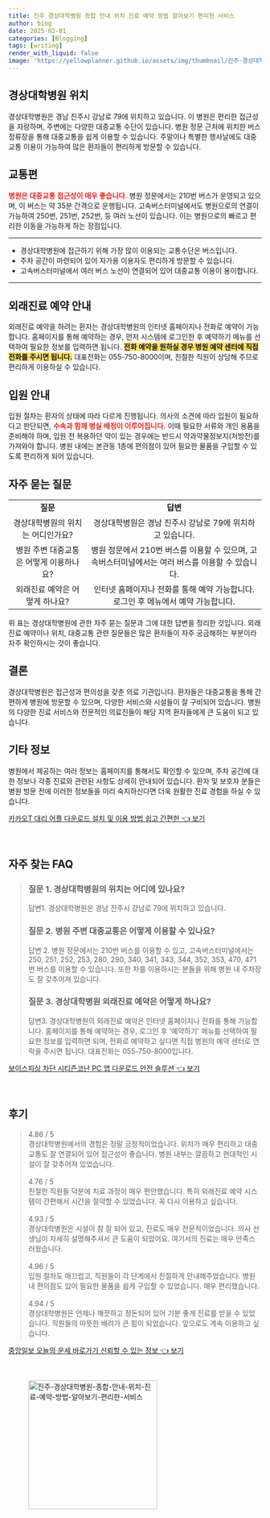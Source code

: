 ```yaml
---
title: 진주 경상대학병원 종합 안내 위치 진료 예약 방법 알아보기 편리한 서비스
author: bing
date: 2025-02-01
categories: [Blogging]
tags: [writing]
render_with_liquid: false
image: 'https://yellowplanner.github.io/assets/img/thumbnail/진주-경상대학병원-종합-안내-위치-진료-예약-방법-알아보기-편리한-서비스.webp'
---
```



<h2 id='경상대학병원_위치'>경상대학병원 위치</h2>

<p>경상대학병원은 경남 진주시 강남로 79에 위치하고 있습니다. 이 병원은 편리한 접근성을 자랑하며, 주변에는 다양한 대중교통 수단이 있습니다. 병원 정문 근처에 위치한 버스 정류장을 통해 대중교통을 쉽게 이용할 수 있습니다. 주말이나 특별한 행사날에도 대중교통 이용이 가능하여 많은 환자들이 편리하게 방문할 수 있습니다.</p>

<h2 id='교통편'>교통편</h2>

<p><b><span style="color: #ee2323;">병원은 대중교통 접근성이 매우 좋습니다.</span></b> 병원 정문에서는 210번 버스가 운영되고 있으며, 이 버스는 약 35분 간격으로 운행됩니다. 고속버스터미널에서도 병원으로의 연결이 가능하여 250번, 251번, 252번, 등 여러 노선이 있습니다. 이는 병원으로의 빠르고 편리한 이동을 가능하게 하는 장점입니다.</p>

<hr />

<ul>
    <li>경상대학병원에 접근하기 위해 가장 많이 이용되는 교통수단은 버스입니다.</li>
    <li>주차 공간이 마련되어 있어 자가용 이용자도 편리하게 방문할 수 있습니다.</li>
    <li>고속버스터미널에서 여러 버스 노선이 연결되어 있어 대중교통 이용이 용이합니다.</li>
</ul>

<hr />

<h2 id='외래진료예약'>외래진료 예약 안내</h2>

<p>외래진료 예약을 하려는 환자는 경상대학병원의 인터넷 홈페이지나 전화로 예약이 가능합니다. 홈페이지를 통해 예약하는 경우, 먼저 시스템에 로그인한 후 예약하기 메뉴를 선택하여 필요한 정보를 입력하면 됩니다. <b><span style="background-color: #ffe066;">전화 예약을 원하실 경우 병원 예약 센터에 직접 전화를 주시면 됩니다.</span></b> 대표전화는 055-750-8000이며, 친절한 직원이 상담해 주므로 편리하게 이용하실 수 있습니다.</p>

<h2 id='입원안내'>입원 안내</h2>

<p>입원 절차는 환자의 상태에 따라 다르게 진행됩니다. 의사의 소견에 따라 입원이 필요하다고 판단되면, <b><span style="color: #ee2323;">수속과 함께 병실 배정이 이루어집니다.</span></b> 이때 필요한 서류와 개인 용품을 준비해야 하며, 입원 전 복용하던 약이 있는 경우에는 반드시 약과약물정보지(처방전)를 가져와야 합니다. 병원 내에는 본관동 1층에 편의점이 있어 필요한 물품을 구입할 수 있도록 편리하게 되어 있습니다.</p>

<h2 id='자주묻는질문'>자주 묻는 질문</h2>

<table>
    <tr>
        <td style="text-align: center; height: 17px;"><b>질문</b></td>
        <td style="text-align: center; height: 17px;"><b>답변</b></td>
    </tr>
    <tr>
        <td style="text-align: center; height: 17px;">경상대학병원의 위치는 어디인가요?</td>
        <td style="text-align: center; height: 17px;">경상대학병원은 경남 진주시 강남로 79에 위치하고 있습니다.</td>
    </tr>
    <tr>
        <td style="text-align: center; height: 17px;">병원 주변 대중교통은 어떻게 이용하나요?</td>
        <td style="text-align: center; height: 17px;">병원 정문에서 210번 버스를 이용할 수 있으며, 고속버스터미널에서는 여러 버스를 이용할 수 있습니다.</td>
    </tr>
    <tr>
        <td style="text-align: center; height: 17px;">외래진료 예약은 어떻게 하나요?</td>
        <td style="text-align: center; height: 17px;">인터넷 홈페이지나 전화를 통해 예약 가능합니다. 로그인 후 메뉴에서 예약 가능합니다.</td>
    </tr>
</table>

<p>위 표는 경상대학병원에 관한 자주 묻는 질문과 그에 대한 답변을 정리한 것입니다. 외래진료 예약이나 위치, 대중교통 관련 질문들은 많은 환자들이 자주 궁금해하는 부분이라 자주 확인하시는 것이 좋습니다.</p>

<h2 id='결론'>결론</h2>

<p>경상대학병원은 접근성과 편의성을 갖춘 의료 기관입니다. 환자들은 대중교통을 통해 간편하게 병원에 방문할 수 있으며, 다양한 서비스와 시설들이 잘 구비되어 있습니다. 병원의 다양한 진료 서비스와 전문적인 의료진들이 해당 지역 환자들에게 큰 도움이 되고 있습니다.</p>

<h2 id='기타정보'>기타 정보</h2>

<p>병원에서 제공하는 여러 정보는 홈페이지를 통해서도 확인할 수 있으며, 주차 공간에 대한 정보나 각종 진료와 관련된 사항도 상세히 안내되어 있습니다. 환자 및 보호자 분들은 병원 방문 전에 이러한 정보들을 미리 숙지하신다면 더욱 원활한 진료 경험을 하실 수 있습니다.</p>


<p><a class="click-button" title="카카오T 대리 어플 다운로드 설치 및 이용 방법 쉽고 간편한" href="https://yellowplanner.github.io/posts/%EC%B9%B4%EC%B9%B4%EC%98%A4T-%EB%8C%80%EB%A6%AC-%EC%96%B4%ED%94%8C-%EB%8B%A4%EC%9A%B4%EB%A1%9C%EB%93%9C-%EC%84%A4%EC%B9%98-%EB%B0%8F-%EC%9D%B4%EC%9A%A9-%EB%B0%A9%EB%B2%95-%EC%89%BD%EA%B3%A0-%EA%B0%84%ED%8E%B8%ED%95%9C/" rel="dofollow">카카오T 대리 어플 다운로드 설치 및 이용 방법 쉽고 간편한 👈 보기</a></p><br>
<h2 id='자주_찾는_FAQ'>자주 찾는 FAQ</h2>
<div itemscope="" itemtype="https://schema.org/FAQPage"> 
<blockquote> 
<div itemscope="" itemprop="mainEntity" itemtype="https://schema.org/Question"> 
<h3 itemprop="name">질문 1. 경상대학병원의 위치는 어디에 있나요?</h3> 
<div itemscope="" itemprop="acceptedAnswer" itemtype="https://schema.org/Answer"> 
<span itemprop="text"> 
<p>답변1. 경상대학병원은 경남 진주시 강남로 79에 위치하고 있습니다.</p> 
</span> 
</div> 
</div> 
<div itemscope="" itemprop="mainEntity" itemtype="https://schema.org/Question"> 
<h3 itemprop="name">질문 2. 병원 주변 대중교통은 어떻게 이용할 수 있나요?</h3> 
<div itemscope="" itemprop="acceptedAnswer" itemtype="https://schema.org/Answer"> 
<span itemprop="text"> 
<p>답변 2. 병원 정문에서는 210번 버스를 이용할 수 있고, 고속버스터미널에서는 250, 251, 252, 253, 280, 290, 340, 341, 343, 344, 352, 353, 470, 471번 버스를 이용할 수 있습니다. 또한 차를 이용하시는 분들을 위해 병원 내 주차장도 잘 갖추어져 있습니다.</p> 
</span> 
</div> 
</div> 
<div itemscope="" itemprop="mainEntity" itemtype="https://schema.org/Question"> 
<h3 itemprop="name">질문 3. 경상대학병원 외래진료 예약은 어떻게 하나요?</h3> 
<div itemscope="" itemprop="acceptedAnswer" itemtype="https://schema.org/Answer"> 
<span itemprop="text"> 
<p>답변3. 경상대학병원의 외래진료 예약은 인터넷 홈페이지나 전화를 통해 가능합니다. 홈페이지를 통해 예약하는 경우, 로그인 후 '예약하기' 메뉴를 선택하여 필요한 정보를 입력하면 되며, 전화로 예약하고 싶다면 직접 병원의 예약 센터로 연락을 주시면 됩니다. 대표전화는 055-750-8000입니다.</p> 
</span> 
</div> 
</div> 
</blockquote> 
</div>
<p><a class="click-button" title="보이스피싱 차단 시티즌코난 PC 앱 다운로드 안전 솔루션" href="https://yellowplanner.github.io/posts/%EB%B3%B4%EC%9D%B4%EC%8A%A4%ED%94%BC%EC%8B%B1-%EC%B0%A8%EB%8B%A8-%EC%8B%9C%ED%8B%B0%EC%A6%8C%EC%BD%94%EB%82%9C-PC-%EC%95%B1-%EB%8B%A4%EC%9A%B4%EB%A1%9C%EB%93%9C-%EC%95%88%EC%A0%84-%EC%86%94%EB%A3%A8%EC%85%98/" rel="dofollow">보이스피싱 차단 시티즌코난 PC 앱 다운로드 안전 솔루션 👈 보기</a></p><br>
<h2 id='후기'>후기</h2>
<div itemscope itemtype="https://schema.org/Product">
  <blockquote>
  <div itemprop="review" itemscope itemtype="https://schema.org/Review">
      <div itemprop="reviewRating" itemscope itemtype="https://schema.org/Rating"> <span itemprop="ratingValue">4.86</span> / <span itemprop="bestRating">5</span> </div>
      <span itemprop="reviewBody">경상대학병원에서의 경험은 정말 긍정적이었습니다. 위치가 매우 편리하고 대중교통도 잘 연결되어 있어 접근성이 좋습니다. 병원 내부는 깔끔하고 현대적인 시설이 잘 갖추어져 있었습니다.</span>
  </div>
  <br>
  <div itemprop="review" itemscope itemtype="https://schema.org/Review">
      <div itemprop="reviewRating" itemscope itemtype="https://schema.org/Rating"> <span itemprop="ratingValue">4.76</span> / <span itemprop="bestRating">5</span> </div>
      <span itemprop="reviewBody">친절한 직원들 덕분에 치료 과정이 매우 편안했습니다. 특히 외래진료 예약 시스템이 간편해서 시간을 절약할 수 있었습니다. 꼭 다시 이용하고 싶습니다.</span>
  </div>
  <br>
  <div itemprop="review" itemscope itemtype="https://schema.org/Review">
      <div itemprop="reviewRating" itemscope itemtype="https://schema.org/Rating"> <span itemprop="ratingValue">4.93</span> / <span itemprop="bestRating">5</span> </div>
      <span itemprop="reviewBody">경상대학병원은 시설이 참 잘 되어 있고, 진료도 매우 전문적이었습니다. 의사 선생님이 자세히 설명해주셔서 큰 도움이 되었어요. 여기서의 진료는 매우 만족스러웠습니다.</span>
  </div>
  <br>
  <div itemprop="review" itemscope itemtype="https://schema.org/Review">
      <div itemprop="reviewRating" itemscope itemtype="https://schema.org/Rating"> <span itemprop="ratingValue">4.96</span> / <span itemprop="bestRating">5</span> </div>
      <span itemprop="reviewBody">입원 절차도 매끄럽고, 직원들이 각 단계에서 친절하게 안내해주었습니다. 병원 내 편의점도 있어 필요한 물품을 쉽게 구입할 수 있었습니다. 매우 편리했습니다.</span>
  </div>
  <br>
  <div itemprop="review" itemscope itemtype="https://schema.org/Review">
      <div itemprop="reviewRating" itemscope itemtype="https://schema.org/Rating"> <span itemprop="ratingValue">4.94</span> / <span itemprop="bestRating">5</span> </div>
      <span itemprop="reviewBody">경상대학병원은 언제나 깨끗하고 정돈되어 있어 기분 좋게 진료를 받을 수 있었습니다. 직원들의 따뜻한 배려가 큰 힘이 되었습니다. 앞으로도 계속 이용하고 싶습니다.</span>
  </div>
  </blockquote>
</div>
<p><a class="click-button" title="중앙일보 오늘의 운세 바로가기 신뢰할 수 있는 정보" href="https://yellowplanner.github.io/posts/%EC%A4%91%EC%95%99%EC%9D%BC%EB%B3%B4-%EC%98%A4%EB%8A%98%EC%9D%98-%EC%9A%B4%EC%84%B8-%EB%B0%94%EB%A1%9C%EA%B0%80%EA%B8%B0-%EC%8B%A0%EB%A2%B0%ED%95%A0-%EC%88%98-%EC%9E%88%EB%8A%94-%EC%A0%95%EB%B3%B4/" rel="dofollow">중앙일보 오늘의 운세 바로가기 신뢰할 수 있는 정보 👈 보기</a></p><br>
<figure class="image"><img src="https://yellowplanner.github.io/assets/img/thumbnail/진주-경상대학병원-종합-안내-위치-진료-예약-방법-알아보기-편리한-서비스.webp" alt="진주-경상대학병원-종합-안내-위치-진료-예약-방법-알아보기-편리한-서비스" width="256" height="256"></figure>